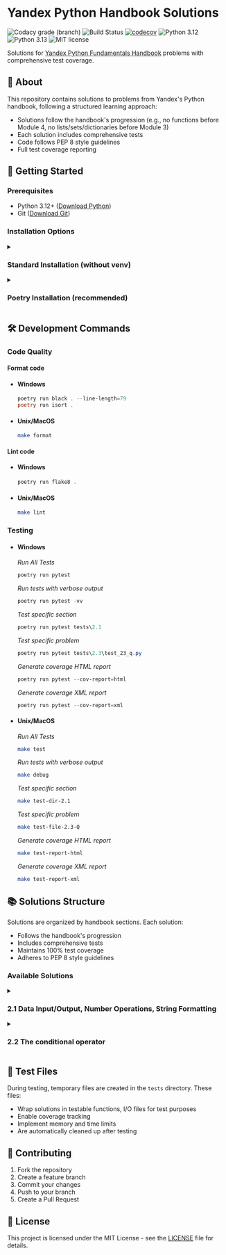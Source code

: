 # Yandex Python Handbook Solutions

![Codacy grade (branch)](https://img.shields.io/codacy/grade/63f71a9c86ce4a0492af52c23628b78a/main)
![Build Status](https://github.com/andreypomortsev/yndx-python-handbook/actions/workflows/ci.yml/badge.svg)
[![codecov](https://codecov.io/gh/andreypomortsev/yndx-python-handbook/branch/main/graph/badge.svg?token=WPUYVICKGT)](https://codecov.io/gh/andreypomortsev/yndx-python-handbook)
![Python 3.12](https://img.shields.io/badge/Python-3.12-yellow.svg)
![Python 3.13](https://img.shields.io/badge/Python-3.13-green.svg)
![MIT license](https://img.shields.io/badge/License-MIT-blue.svg)

Solutions for [Yandex Python Fundamentals Handbook](https://education.yandex.ru/handbook/python) problems with comprehensive test coverage.

## 📖 About

This repository contains solutions to problems from Yandex's Python handbook, following a structured learning approach:

- Solutions follow the handbook's progression (e.g., no functions before Module 4, no lists/sets/dictionaries before Module 3)
- Each solution includes comprehensive tests
- Code follows PEP 8 style guidelines
- Full test coverage reporting

## 🚀 Getting Started

### Prerequisites

- Python 3.12+ ([Download Python](https://www.python.org/downloads/))
- Git ([Download Git](https://git-scm.com/downloads))

### Installation Options

<details>
<summary><h3>Standard Installation (without venv)</h3></summary>

#### Clone and setup project

```bash
git clone https://github.com/andreypomortsev/yndx-python-handbook
cd yndx-python-handbook
```

#### Install dependencies

```bash
pip install -r requirements.txt
```

</details>

<details>
<summary><h3>Poetry Installation (recommended)</h3></summary>

#### Clone and setup project

  ```bash
  git clone https://github.com/andreypomortsev/yndx-python-handbook
  cd yndx-python-handbook
  ```

- #### Windows
    
    #### Install Poetry

    ```powershell
    (Invoke-WebRequest -Uri https://install.python-poetry.org -UseBasicParsing).Content | py -
    ```

    #### Install dependencies

    ```bash
    poetry install
    poetry shell
    ```

- #### Unix/MacOS
    
    #### Install Poetry

    ```bash
    curl -sSL https://install.python-poetry.org | python3 -
    ```

    #### Install dependencies

    ```bash
    make setup
    poetry shell
    ```

</details>

## 🛠️ Development Commands

### Code Quality

#### Format code

- #### Windows

    ```powershell
    poetry run black . --line-length=79
    poetry run isort .
    ```

- #### Unix/MacOS

    ```bash 
    make format
    ```

#### Lint code

- #### Windows

    ```powershell
    poetry run flake8 .
    ```

- #### Unix/MacOS

    ```bash 
    make lint
    ```

### Testing

- #### Windows

    *Run All Tests*
    
    ```powershell
    poetry run pytest
    ```

    *Run tests with verbose output*

    ```powershell
    poetry run pytest -vv
    ```

    *Test specific section*

    ```powershell
    poetry run pytest tests\2.1
    ```

    *Test specific problem*
    
    ```powershell
    poetry run pytest tests\2.3\test_23_q.py
    ```
    
    *Generate coverage HTML report*

    ```powershell
    poetry run pytest --cov-report=html
    ```

    *Generate coverage XML report*
    
    ```powershell
    poetry run pytest --cov-report=xml
    ```

- #### Unix/MacOS

    *Run All Tests*
    ```bash
    make test
    ```

    *Run tests with verbose output*
    
    ```bash
    make debug
    ```

    *Test specific section*

    ```bash
    make test-dir-2.1
    ```

    *Test specific problem*

    ```bash
    make test-file-2.3-Q
    ```

    *Generate coverage HTML report*

    ```bash
    make test-report-html
    ```

    *Generate coverage XML report*

    ```bash
    make test-report-xml
    ```

## 📚 Solutions Structure

Solutions are organized by handbook sections. Each solution:
- Follows the handbook's progression
- Includes comprehensive tests
- Maintains 100% test coverage
- Adheres to PEP 8 style guidelines

### Available Solutions

<details>
<summary><h3>2.1 Data Input/Output, Number Operations, String Formatting</h3></summary>

[📖 Theory](https://education.yandex.ru/handbook/python/article/vvod-i-vyvod-dannykh-operatsii-s-chislami-strokami-formatirovaniye) | [🧪 Test Data](./tests/data/test_data_21.py)

  
| Problems             | Solutions            | Tests                |
|----------------------|----------------------|----------------------|
| А. [Hello, Yandex!](./problems/english/2.1/problem_21_a_en.md) | [✅](./solutions/2.1/21_a.py) | [✅](./tests/2.1/test_21_a.py) |
| B. [Hello, everyone!](./problems/english/2.1/problem_21_b_en.md) | [✅](./solutions/2.1/21_b.py) | [✅](./tests/2.1/test_21_b.py) |
| C. [Excessive Automation](./problems/english/2.1/problem_21_c_en.md) | [✅](./solutions/2.1/21_c.py) | [✅](./tests/2.1/test_21_c.py) |
| D. [Change Calculation](./problems/english/2.1/problem_21_d_en.md) | [✅](./solutions/2.1/21_d.py) | [✅](./tests/2.1/test_21_d.py) |
| E. [Store](./problems/english/2.1/problem_21_e_en.md) | [✅](./solutions/2.1/21_e.py) | [✅](./tests/2.1/test_21_e.py) |
| F. [Receipt](./problems/english/2.1/problem_21_f_en.md) | [✅](./solutions/2.1/21_f.py) | [✅](./tests/2.1/test_21_f.py) |
| G. [Work Hard, Play Hard](./problems/english/2.1/problem_21_g_en.md) | [✅](./solutions/2.1/21_g.py) | [✅](./tests/2.1/test_21_g.py) |
| H. [Punishment](./problems/english/2.1/problem_21_h_en.md) | [✅](./solutions/2.1/21_h.py) | [✅](./tests/2.1/test_21_h.py) |
| I. [Businesslike Sausage](./problems/english/2.1/problem_21_i_en.md) | [✅](./solutions/2.1/21_i.py) | [✅](./tests/2.1/test_21_i.py) |
| J. [Kindergarten — Overalls](./problems/english/2.1/problem_21_j_en.md) | [✅](./solutions/2.1/21_j.py) | [✅](./tests/2.1/test_21_j.py) |
| K. [Game Automation](./problems/english/2.1/problem_21_k_en.md) | [✅](./solutions/2.1/21_k.py) | [✅](./tests/2.1/test_21_k.py) |
| L. [Interesting Addition](./problems/english/2.1/problem_21_l_en.md) | [✅](./solutions/2.1/21_l.py) | [✅](./tests/2.1/test_21_l.py) |
| M. [Santa Claus and Candy](./problems/english/2.1/problem_21_m_en.md) | [✅](./solutions/2.1/21_m.py) | [✅](./tests/2.1/test_21_m.py) |
| N. [Balls and Pens](./problems/english/2.1/problem_21_n_en.md) | [✅](./solutions/2.1/21_n.py) | [✅](./tests/2.1/test_21_n.py) |
| O. [Waiting for Delivery](./problems/english/2.1/problem_21_o_en.md) | [✅](./solutions/2.1/21_o.py) | [✅](./tests/2.1/test_21_o.py) |
| P. [Delivery](./problems/english/2.1/problem_21_p_en.md) | [✅](./solutions/2.1/21_p.py) | [✅](./tests/2.1/test_21_p.py) |
| Q. [Cash Register Error](./problems/english/2.1/problem_21_q_en.md) | [✅](./solutions/2.1/21_q.py) | [✅](./tests/2.1/test_21_q.py) |
| R. [Change 10](./problems/english/2.1/problem_21_r_en.md) | [✅](./solutions/2.1/21_r.py) | [✅](./tests/2.1/test_21_r.py) |
| S. [Receipt Decoration](./problems/english/2.1/problem_21_s_en.md) | [✅](./solutions/2.1/21_s.py) | [✅](./tests/2.1/test_21_s.py) |
| T. [Flies and Cutlets Separately](./problems/english/2.1/problem_21_t_en.md) | [✅](./solutions/2.1/21_t.py) | [✅](./tests/2.1/test_21_t.py) |

</details>

<details>
<summary><h3>2.2 The conditional operator</h3></summary>

[📖 Theory 2.2](https://education.yandex.ru/handbook/python/article/uslovnyy-operator) | [🧪 Test Data](./tests/data/test_data_22.py)

| Problems             | Solutions            | Tests                |
|----------------------|----------------------|----------------------|
| А. [Just hello, just how are you?](./problems/russian/2.2/problem_22_a_en.md) | [✅](./solutions/2.2/22_a.py) | [✅](./tests/2.2/test_22_a.py) |
| B. [Who is faster?](./problems/russian/2.2/problem_22_b_en.md) | [✅](./solutions/2.2/22_b.py) | [✅](./tests/2.2/test_22_b.py) |
| C. [Who is faster this time?](./problems/russian/2.2/problem_22_c_en.md) | [✅](./solutions/2.2/22_c.py) | [✅](./tests/2.2/test_22_c.py) |
| D. [List of Winners](./problems/russian/2.2/problem_22_d_en.md) | [✅](./solutions/2.2/22_d.py) | [✅](./tests/2.2/test_22_d.py) |
| E. [Apples](./problems/russian/2.2/problem_22_e_en.md) | [✅](./solutions/2.2/22_e.py) | [✅](./tests/2.2/test_22_e.py) |
| F. [Power of procrastination](./problems/russian/2.2/problem_22_f_en.md) | [✅](./solutions/2.2/22_f.py) | [✅](./tests/2.2/test_22_f.py) |
| G. [Race car](./problems/russian/2.2/problem_22_g_en.md) | [✅](./solutions/2.2/22_g.py) | [✅](./tests/2.2/test_22_g.py) |
| H. [Bunny — 1](./problems/russian/2.2/problem_22_h_en.md) | [✅](./solutions/2.2/22_h.py) | [✅](./tests/2.2/test_22_h.py) |
| I. [First player, get ready](./problems/russian/2.2/problem_22_i_en.md) | [✅](./solutions/2.2/22_i.py) | [✅](./tests/2.2/test_22_i.py) |
| J. [Best defense is encryption](./problems/russian/2.2/problem_22_j_en.md) | [✅](./solutions/2.2/22_j.py) | [✅](./tests/2.2/test_22_j.py) |
| K. [Beauty will save the world](./problems/russian/2.2/problem_22_k_en.md) | [✅](./solutions/2.2/22_k.py) | [✅](./tests/2.2/test_22_k.py) |
| L. [Musical Instrument](./problems/russian/2.2/problem_22_l_en.md) | [✅](./solutions/2.2/22_l.py) | [✅](./tests/2.2/test_22_l.py) |
| M. [Lord of Numbers: The Fellowship of the Common Digit](./problems/russian/2.2/problem_22_m_en.md) | [✅](./solutions/2.2/22_m.py) | [✅](./tests/2.2/test_22_m.py) |
| N. [Lord of Numbers: The Two Towers](./problems/russian/2.2/problem_22_n_en.md) | [✅](./solutions/2.2/22_n.py) | [✅](./tests/2.2/test_22_n.py) |
| O. [Lord of Numbers: The Return of Caesar](./problems/russian/2.2/problem_22_o_en.md) | [✅](./solutions/2.2/22_o.py) | [✅](./tests/2.2/test_22_o.py) |
| P. [Legends of the Cycling Race Return: Who is Faster?](./problems/russian/2.2/problem_22_p_en.md) | [✅](./solutions/2.2/22_p.py) | [✅](./tests/2.2/test_22_p.py) |
| Q. [Root of Evil](./problems/russian/2.2/problem_22_q_en.md) | [✅](./solutions/2.2/22_q.py) | [✅](./tests/2.2/test_22_q.py) |
| R. [Territory of Evil](./problems/russian/2.2/problem_22_r_en.md) | [✅](./solutions/2.2/22_r.py) | [✅](./tests/2.2/test_22_r.py) |
| S. [Automation of Safety](./problems/russian/2.2/problem_22_s_en.md) | [✅](./solutions/2.2/22_s.py) | [✅](./tests/2.2/test_22_s.py) |
| T. [Bunnie — 2](./problems/russian/2.2/problem_22_t_en.md) | [✅](./solutions/2.2/22_t.py) | [✅](./tests/2.2/test_22_t.py) |

</details>

## 🧪 Test Files

During testing, temporary files are created in the `tests` directory. These files:
- Wrap solutions in testable functions, I/O files for test purposes
- Enable coverage tracking
- Implement memory and time limits
- Are automatically cleaned up after testing

## 📝 Contributing

1. Fork the repository
2. Create a feature branch
3. Commit your changes
4. Push to your branch
5. Create a Pull Request

## 📄 License

This project is licensed under the MIT License - see the [LICENSE](LICENSE) file for details.
